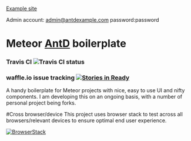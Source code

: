 [Example site](https://antdmeteor.herokuapp.com)


Admin account: admin@antdexample.com password:password



# Meteor [AntD](https://ant.design/) boilerplate

### Travis CI ![Travis CI status](https://travis-ci.org/elmarti/meteorantdboilerplate.svg?branch=master)


### waffle.io issue tracking [![Stories in Ready](https://badge.waffle.io/elmarti/meteorantdboilerplate.svg?label=ready&title=Ready)](http://waffle.io/elmarti/meteorantdboilerplate)



A handy boilerplate for Meteor projects with nice, easy to use UI and nifty components.
I am developing this on an ongoing basis, with a number of personal project being forks.

#Cross browser/device
This project uses browser stack to test across all browsers/relevant devices to ensure optimal end user experience.




[![BrowserStack](https://www.browserstack.com/images/layout/browserstack-logo-600x315.png)](https://www.browserstack.com/)